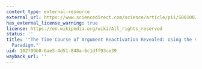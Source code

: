 ```yaml
---
content_type: external-resource
external_url: https://www.sciencedirect.com/science/article/pii/S0010027712000376
has_external_license_warning: true
license: https://en.wikipedia.org/wiki/All_rights_reserved
status: ''
title: '"The Time Course of Argument Reactivation Revealed: Using the Visual World
  Paradigm."'
uid: 102f99b0-6ae5-4d51-848a-6c1dff93ce39
wayback_url: ''
---
```

